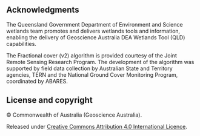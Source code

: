 ## Acknowledgments

The Queensland Government Department of Environment and Science wetlands team promotes and delivers wetlands tools and information, enabling the delivery of Geoscience Australia DEA Wetlands Tool (QLD) capabilities.

The Fractional cover (v2) algorithm is provided courtesy of the Joint Remote Sensing Research Program. The development of the algorithm was supported by field data collection by Australian State and Territory agencies, TERN and the National Ground Cover Monitoring Program, coordinated by ABARES.

## License and copyright

&copy; Commonwealth of Australia (Geoscience Australia).

Released under [Creative Commons Attribution 4.0 International Licence](https://creativecommons.org/licenses/by/4.0/).

